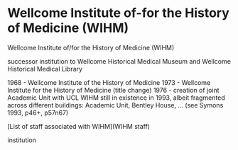 



# Wellcome Institute of-for the History of Medicine (WIHM)


Wellcome Institute of/for the History of Medicine (WIHM)

successor institution to Wellcome Historical Medical Museum and Wellcome Historical Medical Library

1968 - Wellcome Institute of the History of Medicine
1973 - Wellcome Institute for the History of Medicine (title change)
1976 - creation of joint Academic Unit with UCL
WIHM still in existence in 1993, albeit fragmented across different buildings: Academic Unit, Bentley House, ...
(see Symons 1993, p46+, p57n67)

[List of staff associated with WIHM](WIHM staff)



institution